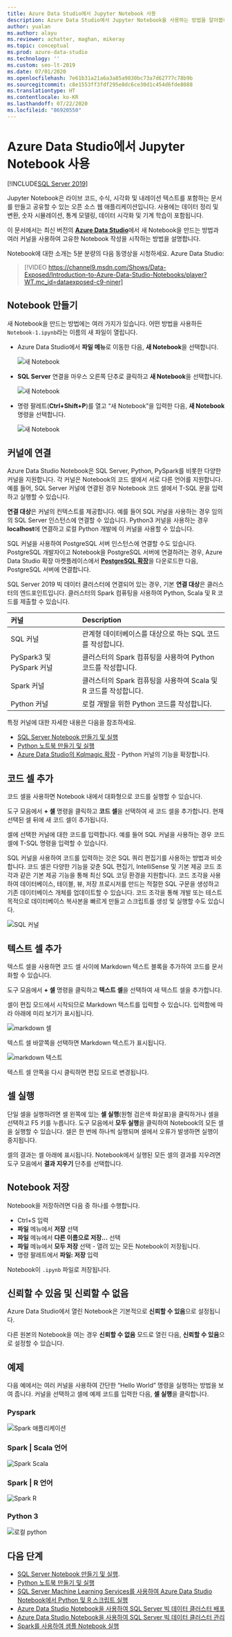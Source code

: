 ```yaml
---
title: Azure Data Studio에서 Jupyter Notebook 사용
description: Azure Data Studio에서 Jupyter Notebook을 사용하는 방법을 알아봅니다.
author: yualan
ms.author: alayu
ms.reviewer: achatter, maghan, mikeray
ms.topic: conceptual
ms.prod: azure-data-studio
ms.technology: ''
ms.custom: seo-lt-2019
ms.date: 07/01/2020
ms.openlocfilehash: 7e61b31a21a6a3a85a9830bc73a7d62777c78b9b
ms.sourcegitcommit: c8e1553ff3fdf295e8dc6ce30d1c454d6fde8088
ms.translationtype: HT
ms.contentlocale: ko-KR
ms.lasthandoff: 07/22/2020
ms.locfileid: "86920550"
---
```

# <a name="use-jupyter-notebooks-in-azure-data-studio"></a>Azure Data Studio에서 Jupyter Notebook 사용

[!INCLUDE[SQL Server 2019](../includes/applies-to-version/sqlserver2019.md)]

Jupyter Notebook은 라이브 코드, 수식, 시각화 및 내레이션 텍스트를 포함하는 문서를 만들고 공유할 수 있는 오픈 소스 웹 애플리케이션입니다. 사용에는 데이터 정리 및 변환, 숫자 시뮬레이션, 통계 모델링, 데이터 시각화 및 기계 학습이 포함됩니다.

이 문서에서는 최신 버전의 [**Azure Data Studio**](../azure-data-studio/download.md)에서 새 Notebook을 만드는 방법과 여러 커널을 사용하여 고유한 Notebook 작성을 시작하는 방법을 설명합니다.

Notebook에 대한 소개는 5분 분량의 다음 동영상을 시청하세요. Azure Data Studio:

> [!VIDEO https://channel9.msdn.com/Shows/Data-Exposed/Introduction-to-Azure-Data-Studio-Notebooks/player?WT.mc_id=dataexposed-c9-niner]

## <a name="create-a-notebook"></a>Notebook 만들기

새 Notebook을 만드는 방법에는 여러 가지가 있습니다. 어떤 방법을 사용하든 `Notebook-1.ipynb`라는 이름의 새 파일이 열립니다.

- Azure Data Studio에서 **파일 메뉴**로 이동한 다음, **새 Notebook**을 선택합니다.

  ![새 Notebook](media/notebooks-guidance/file-new-notebook.png)

- **SQL Server** 연결을 마우스 오른쪽 단추로 클릭하고 **새 Notebook**을 선택합니다.

  ![새 Notebook](media/notebooks-guidance/server-new-notebook.png)

- 명령 팔레트(**Ctrl+Shift+P**)를 열고 “새 Notebook”을 입력한 다음, **새 Notebook** 명령을 선택합니다.

  ![새 Notebook](media/notebooks-guidance/command-palette-new-notebook.png)

## <a name="connect-to-a-kernel"></a>커널에 연결

Azure Data Studio Notebook은 SQL Server, Python, PySpark를 비롯한 다양한 커널을 지원합니다. 각 커널은 Notebook의 코드 셀에서 서로 다른 언어를 지원합니다. 예를 들어, SQL Server 커널에 연결된 경우 Notebook 코드 셀에서 T-SQL 문을 입력하고 실행할 수 있습니다.

**연결 대상**은 커널의 컨텍스트를 제공합니다. 예를 들어 SQL 커널을 사용하는 경우 임의의 SQL Server 인스턴스에 연결할 수 있습니다.
Python3 커널을 사용하는 경우 **localhost**에 연결하고 로컬 Python 개발에 이 커널을 사용할 수 있습니다.

SQL 커널을 사용하여 PostgreSQL 서버 인스턴스에 연결할 수도 있습니다. PostgreSQL 개발자이고 Notebook을 PostgreSQL 서버에 연결하려는 경우, Azure Data Studio 확장 마켓플레이스에서 [**PostgreSQL 확장**](../azure-data-studio/postgres-extension.md)을 다운로드한 다음, PostgreSQL 서버에 연결합니다.

SQL Server 2019 빅 데이터 클러스터에 연결되어 있는 경우, 기본 **연결 대상**은 클러스터의 엔드포인트입니다. 클러스터의 Spark 컴퓨팅을 사용하여 Python, Scala 및 R 코드를 제출할 수 있습니다.

| 커널                      | Description                                                  |
|:----------------------------|:-------------------------------------------------------------|
| SQL 커널                  | 관계형 데이터베이스를 대상으로 하는 SQL 코드를 작성합니다.         |
| PySpark3 및 PySpark 커널 | 클러스터의 Spark 컴퓨팅을 사용하여 Python 코드를 작성합니다.      |
| Spark 커널                | 클러스터의 Spark 컴퓨팅을 사용하여 Scala 및 R 코드를 작성합니다. |
| Python 커널               | 로컬 개발을 위한 Python 코드를 작성합니다.                     |

특정 커널에 대한 자세한 내용은 다음을 참조하세요.

- [SQL Server Notebook 만들기 및 실행](notebooks-tutorial-sql-kernel.md)
- [Python 노트북 만들기 및 실행](notebooks-tutorial-python-kernel.md)
- [Azure Data Studio의 Kqlmagic 확장](notebooks-kqlmagic.md) - Python 커널의 기능을 확장합니다.

## <a name="add-a-code-cell"></a>코드 셀 추가

코드 셀을 사용하면 Notebook 내에서 대화형으로 코드를 실행할 수 있습니다.

도구 모음에서 **+ 셀** 명령을 클릭하고 **코드 셀**을 선택하여 새 코드 셀을 추가합니다. 현재 선택된 셀 뒤에 새 코드 셀이 추가됩니다.

셀에 선택한 커널에 대한 코드를 입력합니다. 예를 들어 SQL 커널을 사용하는 경우 코드 셀에 T-SQL 명령을 입력할 수 있습니다.

SQL 커널을 사용하여 코드를 입력하는 것은 SQL 쿼리 편집기를 사용하는 방법과 비슷합니다. 코드 셀은 다양한 기능을 갖춘 SQL 편집기, IntelliSense 및 기본 제공 코드 조각과 같은 기본 제공 기능을 통해 최신 SQL 코딩 환경을 지원합니다. 코드 조각을 사용하여 데이터베이스, 테이블, 뷰, 저장 프로시저를 만드는 적절한 SQL 구문을 생성하고 기존 데이터베이스 개체를 업데이트할 수 있습니다. 코드 조각을 통해 개발 또는 테스트 목적으로 데이터베이스 복사본을 빠르게 만들고 스크립트를 생성 및 실행할 수도 있습니다.

![SQL 커널](media/notebooks-guidance/intellisense-code-cell.png)

## <a name="add-a-text-cell"></a>텍스트 셀 추가

텍스트 셀을 사용하면 코드 셀 사이에 Markdown 텍스트 블록을 추가하여 코드를 문서화할 수 있습니다.

도구 모음에서 **+ 셀** 명령을 클릭하고 **텍스트 셀**을 선택하여 새 텍스트 셀을 추가합니다.

셀이 편집 모드에서 시작되므로 Markdown 텍스트를 입력할 수 있습니다. 입력함에 따라 아래에 미리 보기가 표시됩니다.

![markdown 셀](media/notebooks-guidance/notebook-markdown-cell.png)

텍스트 셀 바깥쪽을 선택하면 Markdown 텍스트가 표시됩니다.

![markdown 텍스트](media/notebooks-guidance/notebook-markdown-preview.png)

텍스트 셀 안쪽을 다시 클릭하면 편집 모드로 변경됩니다.

## <a name="run-a-cell"></a>셀 실행

단일 셀을 실행하려면 셀 왼쪽에 있는 **셀 실행**(원형 검은색 화살표)을 클릭하거나 셀을 선택하고 F5 키를 누릅니다. 도구 모음에서 **모두 실행**을 클릭하여 Notebook의 모든 셀을 실행할 수 있습니다. 셀은 한 번에 하나씩 실행되며 셀에서 오류가 발생하면 실행이 중지됩니다.

셀의 결과는 셀 아래에 표시됩니다. Notebook에서 실행된 모든 셀의 결과를 지우려면 도구 모음에서 **결과 지우기** 단추를 선택합니다.

## <a name="save-a-notebook"></a>Notebook 저장

Notebook을 저장하려면 다음 중 하나를 수행합니다.

- Ctrl+S 입력
- **파일** 메뉴에서 **저장** 선택
- **파일** 메뉴에서 **다른 이름으로 저장...** 선택
- **파일** 메뉴에서 **모두 저장** 선택 - 열려 있는 모든 Notebook이 저장됩니다.
- 명령 팔레트에서 **파일: 저장** 입력

Notebook이 `.ipynb` 파일로 저장됩니다.

## <a name="trusted-and-non-trusted"></a>신뢰할 수 있음 및 신뢰할 수 없음

Azure Data Studio에서 열린 Notebook은 기본적으로 **신뢰할 수 있음**으로 설정됩니다.

다른 원본의 Notebook을 여는 경우 **신뢰할 수 없음** 모드로 열린 다음, **신뢰할 수 있음**으로 설정할 수 있습니다.

## <a name="examples"></a>예제

다음 예에서는 여러 커널을 사용하여 간단한 “Hello World” 명령을 실행하는 방법을 보여 줍니다. 커널을 선택하고 셀에 예제 코드를 입력한 다음, **셀 실행**을 클릭합니다.

### <a name="pyspark"></a>Pyspark

![Spark 애플리케이션](media/notebooks-guidance/pyspark.png)

### <a name="spark--scala-language"></a>Spark | Scala 언어

![Spark Scala](media/notebooks-guidance/spark-scala.png)

### <a name="spark--r-language"></a>Spark | R 언어

![Spark R](media/notebooks-guidance/spark-r.png)

### <a name="python-3"></a>Python 3

![로컬 python](media/notebooks-guidance/local-python.png)

## <a name="next-steps"></a>다음 단계

- [SQL Server Notebook 만들기 및 실행](notebooks-tutorial-sql-kernel.md).
- [Python 노트북 만들기 및 실행](notebooks-tutorial-python-kernel.md)
- [SQL Server Machine Learning Services를 사용하여 Azure Data Studio Notebook에서 Python 및 R 스크립트 실행](../machine-learning/install/sql-machine-learning-azure-data-studio.md)
- [Azure Data Studio Notebook을 사용하여 SQL Server 빅 데이터 클러스터 배포](../big-data-cluster/notebooks-deploy.md)
- [Azure Data Studio Notebook을 사용하여 SQL Server 빅 데이터 클러스터 관리](../big-data-cluster/notebooks-manage-bdc.md)
- [Spark를 사용하여 샘플 Notebook 실행](../big-data-cluster/notebooks-tutorial-spark.md)
